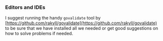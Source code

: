 ### Editors and IDEs

I suggest running the handy `govalidate` tool by
[https://github.com/rakyll/govalidate](https://github.com/rakyll/govalidate) to
be sure that we have installed all we needed or get good suggestions on how to
solve problems if needed.
